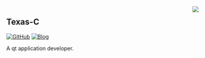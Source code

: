<a href="#">
<img align="right" src='https://github-readme-stats.vercel.app/api?username=Texas-C&show_icons=true&title_color=fff&icon_color=79ff97&text_color=9f9f9f&bg_color=151515&hide=["contribs"]'>
</a>

## Texas-C

[![GitHub](https://img.shields.io/badge/dynamic/json?logo=github&label=GitHub+Followers&labelColor=282c34&style=flat-square&color=181717&query=%24.data.totalSubs&url=https%3A%2F%2Fapi.spencerwoo.com%2Fsubstats%2F%3Fsource%3Dgithub%26queryKey%3DTexas-C&longCache=true)](https://github.com/Texas-C)
[![Blog](https://img.shields.io/badge/-https://texas-c.github.io-0e83cd?style=flat-square&logo=Blogger&logoColor=fff)](https://texas-c.github.io)

A qt application developer.

